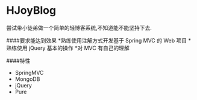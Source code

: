 # HJoyBlog
尝试带小徒弟做一个简单的轻博客系统,不知道能不能坚持下去.

####要求能达到效果
*熟练使用注解方式开发基于 Spring MVC 的 Web 项目
*熟练使用 jQuery 基本的操作
*对 MVC 有自己的理解

####特性
* SpringMVC
* MongoDB
* jQuery
* Pure
